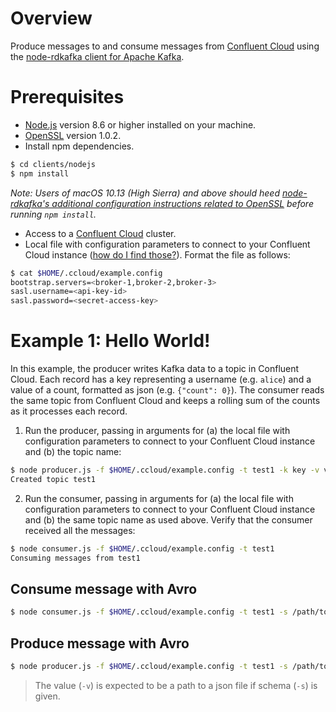 # Overview

Produce messages to and consume messages from [Confluent Cloud](https://www.confluent.io/confluent-cloud/?utm_source=github&utm_medium=demo&utm_campaign=ch.examples_type.community_content.clients-ccloud) using the [ node-rdkafka client for Apache Kafka](https://github.com/Blizzard/node-rdkafka).

# Prerequisites

* [Node.js](https://nodejs.org/) version 8.6 or higher installed on your machine.
* [OpenSSL](https://www.openssl.org) version 1.0.2.
* Install npm dependencies.
```bash
$ cd clients/nodejs
$ npm install
```
_Note: Users of macOS 10.13 (High Sierra) and above should heed [node-rdkafka's additional configuration instructions related to OpenSSL](https://github.com/Blizzard/node-rdkafka/blob/56c31c4e81f2a042666160338ad65dc4f8f2d87e/README.md#mac-os-high-sierra--mojave) before running `npm install`._

* Access to a [Confluent Cloud](https://www.confluent.io/confluent-cloud/?utm_source=github&utm_medium=demo&utm_campaign=ch.examples_type.community_content.clients-ccloud) cluster.
* Local file with configuration parameters to connect to your Confluent Cloud instance ([how do I find those?](https://docs.confluent.io/current/cloud/using/config-client.html#librdkafka-based-c-clients?utm_source=github&utm_medium=demo&utm_campaign=ch.examples_type.community_content.clients-ccloud)). Format the file as follows:
```bash
$ cat $HOME/.ccloud/example.config
bootstrap.servers=<broker-1,broker-2,broker-3>
sasl.username=<api-key-id>
sasl.password=<secret-access-key>
```

# Example 1: Hello World!

In this example, the producer writes Kafka data to a topic in Confluent Cloud. 
Each record has a key representing a username (e.g. `alice`) and a value of a count, formatted as json (e.g. `{"count": 0}`).
The consumer reads the same topic from Confluent Cloud and keeps a rolling sum of the counts as it processes each record.

1. Run the producer, passing in arguments for (a) the local file with configuration parameters to connect to your Confluent Cloud instance and (b) the topic name:
```bash
$ node producer.js -f $HOME/.ccloud/example.config -t test1 -k key -v value
Created topic test1
```

2. Run the consumer, passing in arguments for (a) the local file with configuration parameters to connect to your Confluent Cloud instance and (b) the same topic name as used above. Verify that the consumer received all the messages:
```bash
$ node consumer.js -f $HOME/.ccloud/example.config -t test1
Consuming messages from test1
```

## Consume message with Avro

```bash
$ node consumer.js -f $HOME/.ccloud/example.config -t test1 -s /path/to/message/schema
```

## Produce message with Avro

```bash
$ node producer.js -f $HOME/.ccloud/example.config -t test1 -s /path/to/message/schema -k your_event_key -v /path/to/your/event/data
```

> The value (`-v`) is expected to be a path to a json file if schema (`-s`) is given.

